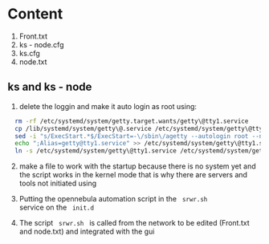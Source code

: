 # Content
  1. Front.txt
  2. ks - node.cfg 
  3. ks.cfg
  4. node.txt


## ks and ks - node
1. delete the loggin and make it auto login as root using: <br>
``` bash
  rm -rf /etc/systemd/system/getty.target.wants/getty\@tty1.service
  cp /lib/systemd/system/getty\@.service /etc/systemd/system/getty\@tty1.service
  sed -i "s/ExecStart.*$/ExecStart=-\/sbin\/agetty --autologin root --noclear %I/g" /etc/systemd/system/getty\@tty1.service
  echo ";Alias=getty@tty1.service" >> /etc/systemd/system/getty\@tty1.service
  ln -s /etc/systemd/system/getty\@tty1.service /etc/systemd/system/getty.target.wants/getty\@tty1.service
```

2. make a file to work with the startup because there is no system yet and the script works in the kernel mode
 that is why there are servers and tools not initiated using 
 
3. Putting the opennebula automation script in the <code> srwr.sh </code> service on the <code> init.d </code>
4. The script <code> srwr.sh </code> is called from the network to be edited (Front.txt and node.txt) and integrated with the gui
